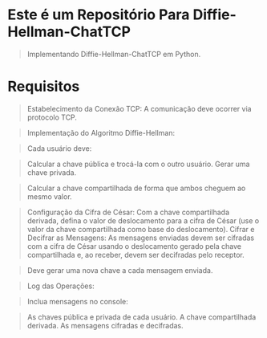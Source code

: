 # Este é um Repositório Para Diffie-Hellman-ChatTCP
> Implementando Diffie-Hellman-ChatTCP em Python. 
>
# Requisitos
>
> Estabelecimento da Conexão TCP: A comunicação deve ocorrer via protocolo TCP.

> Implementação do Algoritmo Diffie-Hellman: 

> Cada usuário deve:

> Calcular a chave pública e trocá-la com o outro usuário.
Gerar uma chave privada.

> Calcular a chave compartilhada de forma que ambos cheguem ao mesmo valor.

> Configuração da Cifra de César: Com a chave compartilhada derivada, defina o valor de deslocamento para a cifra de César (use o valor da chave compartilhada como base do deslocamento).
Cifrar e Decifrar as Mensagens: As mensagens enviadas devem ser cifradas com a cifra de César usando o deslocamento gerado pela chave compartilhada e, ao receber, devem ser decifradas pelo receptor.

> Deve gerar uma nova chave a cada mensagem enviada.

> Log das Operações: 

> Inclua mensagens no console:

> As chaves pública e privada de cada usuário.
> A chave compartilhada derivada.
> As mensagens cifradas e decifradas.
